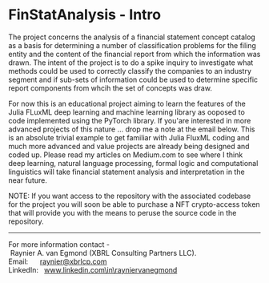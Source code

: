 # FinStatAnalysis - Intro

The project concerns the analysis of a financial statement concept catalog as a basis for determining a number of classification problems for the filing entity and the content of the financial report from which the information was drawn. The intent of the project is to do a spike inquiry to investigate what methods could be used to correctly classify the companies to an industry segment and if sub-sets of information could be used to determine specific report components from whcih the set of concepts was draw.

For now this is an educational project aiming to learn the features of the Julia FLuxML deep learning and machine learning library as ooposed to code implemented using the PyTorch library. If you'are interested in more advanced projects of this nature ... drop me a note at the email below. This is an absolute trivial example to get familiar with Julia FluxML coding and much more advanced and value projects are already being designed and coded up. Please read my articles on Medium.com to see where I think deep learning, natural language processing, formal logic and computational linguistics will take financial statement analysis and interpretation in the near future.

NOTE: If you want access to the repository with the associated codebase for the project you will soon be able to purchase a NFT crypto-access token that will provide you with the means to peruse the source code in the repository.

------------------------------------------------------------------------------------
For more information contact - Raynier A. van Egmond (XBRL Consulting Partners LLC).
Email:      raynier@xbrlcp.com
LinkedIn:   www.linkedin.com\in\rayniervanegmond
